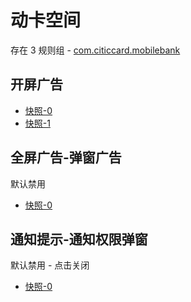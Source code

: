 # 动卡空间

存在 3 规则组 - [com.citiccard.mobilebank](/src/apps/com.citiccard.mobilebank.ts)

## 开屏广告

- [快照-0](https://i.gkd.li/i/12684908)
- [快照-1](https://i.gkd.li/i/13049013)

## 全屏广告-弹窗广告

默认禁用

- [快照-0](https://i.gkd.li/i/13049284)

## 通知提示-通知权限弹窗

默认禁用 - 点击关闭

- [快照-0](https://i.gkd.li/i/13049283)
